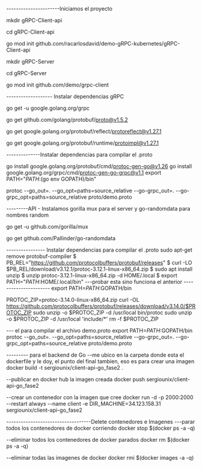 ----------------------Iniciamos el proyecto

mkdir gRPC-Client-api

cd gRPC-Client-api

go mod init github.com/racarlosdavid/demo-gRPC-kubernetes/gRPC-Client-api

mkdir gRPC-Server

cd gRPC-Server

go mod init github.com/demo/grpc-client


------------------- Instalar dependencias gRPC

go get -u google.golang.org/grpc

go get github.com/golang/protobuf/proto@v1.5.2

go get google.golang.org/protobuf/reflect/protoreflect@v1.27.1

go get google.golang.org/protobuf/runtime/protoimpl@v1.27.1


--------------Instalar dependencias para compilar el .proto

go install google.golang.org/protobuf/cmd/protoc-gen-go@v1.26
go install google.golang.org/grpc/cmd/protoc-gen-go-grpc@v1.1
export PATH="$PATH:$(go env GOPATH)/bin"

protoc --go_out=. --go_opt=paths=source_relative --go-grpc_out=. --go-grpc_opt=paths=source_relative proto/demo.proto


---------API - Instalamos gorilla mux para el server y go-randomdata para nombres random

go get -u github.com/gorilla/mux

go get github.com/Pallinder/go-randomdata




 ---------------- Instalar dependencias para compilar el .proto
  sudo apt-get remove protobuf-compiler
$ PB_REL="https://github.com/protocolbuffers/protobuf/releases"
$ curl -LO $PB_REL/download/v3.12.1/protoc-3.12.1-linux-x86_64.zip
$ sudo apt install unzip
$ unzip protoc-3.12.1-linux-x86_64.zip -d HOME/.local
$ export PATH="$PATH:$HOME/.local/bin"
---probar esta sino funciona el anterior    ----------------------   export PATH=$PATH:$GOPATH/bin

PROTOC_ZIP=protoc-3.14.0-linux-x86_64.zip
curl -OL https://github.com/protocolbuffers/protobuf/releases/download/v3.14.0/$PROTOC_ZIP
sudo unzip -o $PROTOC_ZIP -d /usr/local bin/protoc
sudo unzip -o $PROTOC_ZIP -d /usr/local 'include/*'
rm -f $PROTOC_ZIP

--- el para compilar el archivo demo.proto
export PATH=$PATH:$GOPATH/bin
protoc --go_out=. --go_opt=paths=source_relative --go-grpc_out=. --go-grpc_opt=paths=source_relative proto/demo.proto









--------- para el backend de Go
--me ubico en la carpeta donde esta el dockerfile y le doy, el punto del final tambien, eso  es para crear una imagen 
  docker  build -t sergiounix/client-api-go_fase2 .    

--publicar en docker hub la imagen creada
   docker push sergiounix/client-api-go_fase2

--crear un contenedor con la imagen que cree 
   docker run -d -p 2000:2000 --restart always --name client -e DIR_MACHINE=34.123.158.31 sergiounix/client-api-go_fase2



-----------------------------------Delete contenedores e Imagenes
---parar todos los contenedores de docker corriendo
docker stop $(docker ps -a -q)

--eliminar todos los contenedores de docker parados
docker rm $(docker ps -a -q)


--eliminar todas las imagenes de docker 
docker rmi $(docker images -a -q)